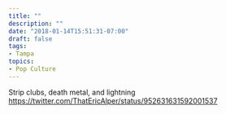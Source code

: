 ```yaml
---
title: ""
description: ""
date: "2018-01-14T15:51:31-07:00"
draft: false
tags:
- Tampa
topics:
- Pop Culture
---
```

	
Strip clubs, death metal, and lightning https://twitter.com/ThatEricAlper/status/952631631592001537